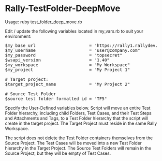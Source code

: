 Rally-TestFolder-DeepMove
=========================

Usage: ruby test_folder_deep_move.rb

Edit / update the following variables located in my_vars.rb to suit your environment:

<pre>
$my_base_url                     = "https://rally1.rallydev.com/slm"
$my_username                     = "user@company.com"
$my_password                     = "topsecret"
$wsapi_version                   = "1.40"
$my_workspace                    = "My Workspace"
$my_project                      = "My Project 1"

# Target project:
$target_project_name             = "My Project 2"

# Source Test Folder
$source_test_folder_formatted_id = "TF5"
</pre>

Specify the User-Defined variables below. Script will move an entire
Test Folder hierarchy, including child Folders, Test Cases, and their
Test Steps and Attachments and Tags, to a Test Folder hierarchy that
the script will create in the target project. The Target Project must
reside in the same Rally Workspace.

The script does not delete the Test Folder containers themselves from
the Source Project. The Test Cases will be moved into a new Test
Folder hierarchy in the Target Project. The Source Test Folders will
remain in the Source Project, but they will be empty of Test Cases.